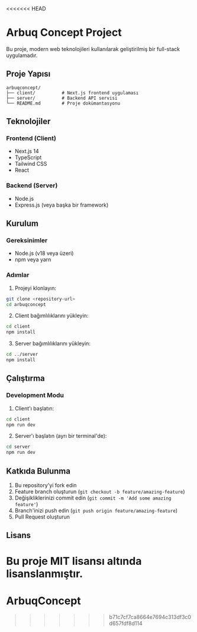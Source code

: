 <<<<<<< HEAD
# Arbuq Concept Project

Bu proje, modern web teknolojileri kullanılarak geliştirilmiş bir full-stack uygulamadır.

## Proje Yapısı

```
arbuqconcept/
├── client/          # Next.js frontend uygulaması
├── server/          # Backend API servisi
└── README.md        # Proje dokümantasyonu
```

## Teknolojiler

### Frontend (Client)
- Next.js 14
- TypeScript
- Tailwind CSS
- React

### Backend (Server)
- Node.js
- Express.js (veya başka bir framework)

## Kurulum

### Gereksinimler
- Node.js (v18 veya üzeri)
- npm veya yarn

### Adımlar

1. Projeyi klonlayın:
```bash
git clone <repository-url>
cd arbuqconcept
```

2. Client bağımlılıklarını yükleyin:
```bash
cd client
npm install
```

3. Server bağımlılıklarını yükleyin:
```bash
cd ../server
npm install
```

## Çalıştırma

### Development Modu

1. Client'ı başlatın:
```bash
cd client
npm run dev
```

2. Server'ı başlatın (ayrı bir terminal'de):
```bash
cd server
npm run dev
```

## Katkıda Bulunma

1. Bu repository'yi fork edin
2. Feature branch oluşturun (`git checkout -b feature/amazing-feature`)
3. Değişikliklerinizi commit edin (`git commit -m 'Add some amazing feature'`)
4. Branch'inizi push edin (`git push origin feature/amazing-feature`)
5. Pull Request oluşturun

## Lisans

Bu proje MIT lisansı altında lisanslanmıştır.
=======
# ArbuqConcept
>>>>>>> b71c7cf7ca8664e7694c313df3c0d657fdf8d114
